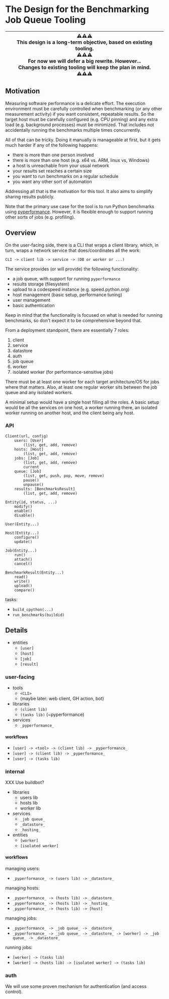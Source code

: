 # The Design for the Benchmarking Job Queue Tooling

| :warning::warning::warning:<br>This design is a long-term objective, based on existing tooling.<br>:warning::warning::warning:<br>For now we will defer a big rewrite.  However...<br>Changes to existing tooling will keep the plan in mind.<br>:warning::warning::warning: |
| --- |

## Motivation

Measuring software performance is a delicate effort.  The execution
environment must be carefully controlled when benchmarking (or any
other measurement activity) if you want consistent, repeatable results.
So the target host must be carefully configured (e.g. CPU pinning)
and any extra load (e.g. background processes) must be minimized.
That includes not accidentally running the benchmarks multiple
times concurrently.

All of that can be tricky.  Doing it manually is manageable at first,
but it gets much harder if any of the following happens:

* there is more than one person involved
* there is more than one host (e.g. x64 vs. ARM, linux vs, Windows)
* a host is unreachable from your usual network
* your results set reaches a certain size
* you want to run benchmarks on a regular schedule
* you want any other sort of automation

Addressing all that is the motivation for this tool.  It also aims
to simplify sharing results publicly.

Note that the primary use case for the tool is to run Python benchmarks
using [pyperformance](https://github.com/python/pyperformance).
However, it is flexible enough to support running other
sorts of jobs (e.g. profiling).

## Overview

On the user-facing side, there is a CLI that wraps a client library,
which, in turn, wraps a network service that does/coordinates all the
work:

   `CLI -> client lib -> service -> (DB or worker or ...)`

The service provides (or will provide) the following functionality:

* a job queue, with support for running `pyperformance`
* results storage (filesystem)
* upload to a codespeed instance (e.g. speed.python.org)
* host management (basic setup, performance tuning)
* user management
* basic authentication

Keep in mind that the functionality is focused on what is needed
for running benchmarks, so don't expect it to be comprehensive
beyond that.

From a deployment standpoint, there are essentially 7 roles:

1. client
2. service
3. datastore
4. auth
5. job queue
6. worker
7. isolated worker (for performance-sensitive jobs)

There must be at least one worker for each target architecture/OS
for jobs where that matters.  Also, at least one regular worker
sits between the job queue and any isolated workers.

A minimal setup would have a single host filling all the roles.
A basic setup would be all the services on one host, a worker
running there, an isolated worker running on another host,
and the client being any host.

### API

```
Client(url, config)
    users: [User]
        (list, get, add, remove)
    hosts: [Host]
        (list, get, add, remove)
    jobs: [Job]
        (list, get, add, remove)
        current
    queue: [Job]
        (list, get, push, pop, move, remove)
        pause()
        unpause()
    results: [BenchmarksResult]
        (list, get, add, remove)

Entity(id, status, ...)
    modify()
    enable()
    disable()

User(Entity...)

Host(Entity...)
    configure()
    update()

Job(Entity...)
    run()
    attach()
    cancel()

BenchmarkResult(Entity...)
    read()
    write()
    upload()
    compare()
```

tasks:
* `build_cpython(...)`
* `run_benchmarks(buildid)`

<!--

### Open Questions

* use buildbot?
* use celery for the job queue?
* other results storage (e.g. GitHub repo, sqlite)?

### Future Possibilities

* other client options, e.g. web, GH action, bot
* support managing a codespeed instance>
* expanded host management (e.g. full configuration, installs, updates)?
* ...

-->


## Details

* entities
    * `[user]`
    * `[host]`
    * `[job]`
    * `[result]`

### user-facing

* tools
    * `<CLI>`
    * (maybe later:  web client, GH action, bot)
* libraries
    * `(client lib)`
    * `(tasks lib)`  (~pyperformance)
* services
    * `_pyperformance_`

#### workflows

* `[user] -> <tool> -> (client lib) -> _pyperformance_`
* `[user] -> (client lib) -> _pyperformance_`
* `[user] -> (tasks lib)`


### internal

XXX Use buildbot?

* libraries
    * users lib
    * hosts lib
    * worker lib
* services
    * `_job queue_`
    * `_datastore_`
    * `_hosting_`
* entities
    * `[worker]`
    * `[isolated worker]`

#### workflows

managing users:
* `_pyperformance_ -> (users lib) -> _datastore_`

managing hosts:
* `_pyperformance_ -> (hosts lib) -> _datastore_`
* `_pyperformance_ -> (hosts lib) -> _hosting_`
* `_pyperformance_ -> (hosts lib) -> [host]`

managing jobs:
* `_pyperformance_ -> _job queue_ -> _datastore_`
* `_pyperformance_ -> _job queue_ -> _datastore_ -> [worker] -> _job queue_ -> _datastore_`

running jobs:
* `[worker] -> (tasks lib)`
* `[worker] -> (hosts lib) -> [isolated worker] -> (tasks lib)`


### auth

We will use some proven mechanism for authentication (and access control).
